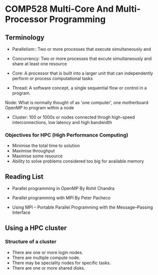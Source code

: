 # COMP528 Multi-Core And Multi-Processor Programming

## Terminology

- Parallelism:: Two or more processes that execute simultaneously and

- Concurrency: Two or more processes that excute simultaneously and share at least one resource

- Core: A processor that is built into a larger unit that can independently perform or process computational tasks

- Thread: A software concept, a single sequential flow or control in a program.

Node: What is normally thought of as 'one computer', one motherboard OpenMP to program within a node

- Cluster: 100 or 1000s or nodes connected throgh high-speed interconnections, low latency and high bandwidth

### Objectives for HPC (High Performance Computing)

- Minimise the total time to solution
- Maximise throughput
- Maximise some resource
- Ability to solve problems considered too big for available memory

## Reading List

- Parallel programming in OpenMP By Rohit Chandra

- Parallel programming with MPI By Peter Pacheco

- Using MPI – Portable Parallel Programming with the Message–Passing Interface

## Using a HPC cluster

### Structure of a cluster

- There are one or more login nodes.
- There are multiple compute node.
- There may be speciality nodes for specific tasks.
- There are one or more shared disks.
